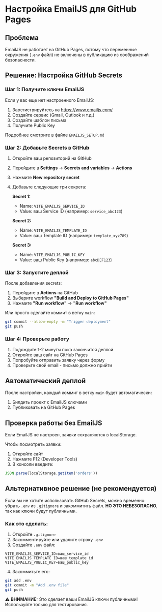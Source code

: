 # Настройка EmailJS для GitHub Pages

## Проблема
EmailJS не работает на GitHub Pages, потому что переменные окружения (`.env` файл) не включены в публикацию из соображений безопасности.

## Решение: Настройка GitHub Secrets

### Шаг 1: Получите ключи EmailJS

Если у вас еще нет настроенного EmailJS:
1. Зарегистрируйтесь на https://www.emailjs.com/
2. Создайте сервис (Gmail, Outlook и т.д.)
3. Создайте шаблон письма
4. Получите Public Key

Подробнее смотрите в файле `EMAILJS_SETUP.md`

### Шаг 2: Добавьте Secrets в GitHub

1. Откройте ваш репозиторий на GitHub
2. Перейдите в **Settings** → **Secrets and variables** → **Actions**
3. Нажмите **New repository secret**
4. Добавьте следующие три секрета:

   **Secret 1:**
   - Name: `VITE_EMAILJS_SERVICE_ID`
   - Value: ваш Service ID (например: `service_abc123`)

   **Secret 2:**
   - Name: `VITE_EMAILJS_TEMPLATE_ID`
   - Value: ваш Template ID (например: `template_xyz789`)

   **Secret 3:**
   - Name: `VITE_EMAILJS_PUBLIC_KEY`
   - Value: ваш Public Key (например: `abcDEF123`)

### Шаг 3: Запустите деплой

После добавления secrets:

1. Перейдите в **Actions** на GitHub
2. Выберите workflow **"Build and Deploy to GitHub Pages"**
3. Нажмите **"Run workflow"** → **"Run workflow"**

Или просто сделайте коммит в ветку `main`:
```bash
git commit --allow-empty -m "Trigger deployment"
git push
```

### Шаг 4: Проверьте работу

1. Подождите 1-2 минуты пока закончится деплой
2. Откройте ваш сайт на GitHub Pages
3. Попробуйте отправить заявку через форму
4. Проверьте свой email - письмо должно прийти

## Автоматический деплой

После настройки, каждый коммит в ветку `main` будет автоматически:
1. Билдить проект с EmailJS ключами
2. Публиковать на GitHub Pages

## Проверка работы без EmailJS

Если EmailJS не настроен, заявки сохраняются в localStorage. 

Чтобы посмотреть заявки:
1. Откройте сайт
2. Нажмите F12 (Developer Tools)
3. В консоли введите:
```javascript
JSON.parse(localStorage.getItem('orders'))
```

## Альтернативное решение (не рекомендуется)

Если вы не хотите использовать GitHub Secrets, можно временно убрать `.env` из `.gitignore` и закоммитить файл. **НО ЭТО НЕБЕЗОПАСНО**, так как ключи будут публичными.

### Как это сделать:

1. Откройте `.gitignore`
2. Закомментируйте или удалите строку `.env`
3. Создайте `.env` файл:
```env
VITE_EMAILJS_SERVICE_ID=ваш_service_id
VITE_EMAILJS_TEMPLATE_ID=ваш_template_id
VITE_EMAILJS_PUBLIC_KEY=ваш_public_key
```
4. Закоммитьте его:
```bash
git add .env
git commit -m "Add .env file"
git push
```

⚠️ **ВНИМАНИЕ:** Это сделает ваши EmailJS ключи публичными! Используйте только для тестирования.
